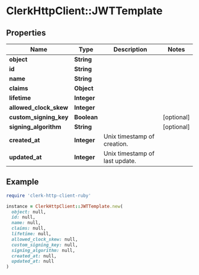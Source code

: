 # ClerkHttpClient::JWTTemplate

## Properties

| Name | Type | Description | Notes |
| ---- | ---- | ----------- | ----- |
| **object** | **String** |  |  |
| **id** | **String** |  |  |
| **name** | **String** |  |  |
| **claims** | **Object** |  |  |
| **lifetime** | **Integer** |  |  |
| **allowed_clock_skew** | **Integer** |  |  |
| **custom_signing_key** | **Boolean** |  | [optional] |
| **signing_algorithm** | **String** |  | [optional] |
| **created_at** | **Integer** | Unix timestamp of creation.  |  |
| **updated_at** | **Integer** | Unix timestamp of last update.  |  |

## Example

```ruby
require 'clerk-http-client-ruby'

instance = ClerkHttpClient::JWTTemplate.new(
  object: null,
  id: null,
  name: null,
  claims: null,
  lifetime: null,
  allowed_clock_skew: null,
  custom_signing_key: null,
  signing_algorithm: null,
  created_at: null,
  updated_at: null
)
```

